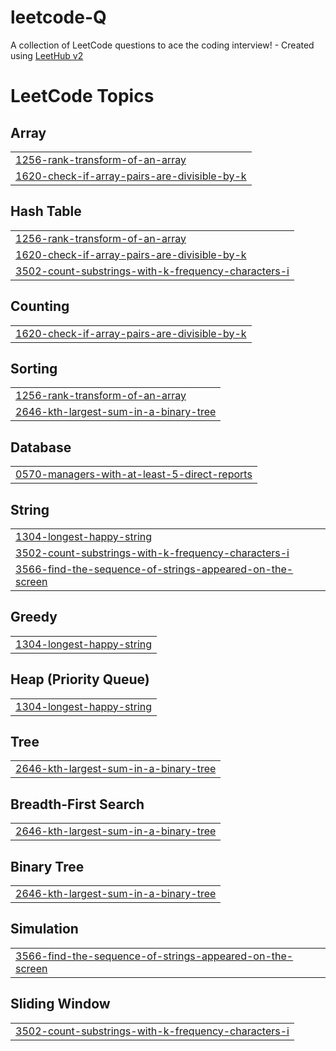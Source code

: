 # leetcode-Q
A collection of LeetCode questions to ace the coding interview! - Created using [LeetHub v2](https://github.com/arunbhardwaj/LeetHub-2.0)

<!---LeetCode Topics Start-->
# LeetCode Topics
## Array
|  |
| ------- |
| [1256-rank-transform-of-an-array](https://github.com/INTROVERTc0der/leetcode-Q/tree/master/1256-rank-transform-of-an-array) |
| [1620-check-if-array-pairs-are-divisible-by-k](https://github.com/INTROVERTc0der/leetcode-Q/tree/master/1620-check-if-array-pairs-are-divisible-by-k) |
## Hash Table
|  |
| ------- |
| [1256-rank-transform-of-an-array](https://github.com/INTROVERTc0der/leetcode-Q/tree/master/1256-rank-transform-of-an-array) |
| [1620-check-if-array-pairs-are-divisible-by-k](https://github.com/INTROVERTc0der/leetcode-Q/tree/master/1620-check-if-array-pairs-are-divisible-by-k) |
| [3502-count-substrings-with-k-frequency-characters-i](https://github.com/INTROVERTc0der/leetcode-Q/tree/master/3502-count-substrings-with-k-frequency-characters-i) |
## Counting
|  |
| ------- |
| [1620-check-if-array-pairs-are-divisible-by-k](https://github.com/INTROVERTc0der/leetcode-Q/tree/master/1620-check-if-array-pairs-are-divisible-by-k) |
## Sorting
|  |
| ------- |
| [1256-rank-transform-of-an-array](https://github.com/INTROVERTc0der/leetcode-Q/tree/master/1256-rank-transform-of-an-array) |
| [2646-kth-largest-sum-in-a-binary-tree](https://github.com/INTROVERTc0der/leetcode-Q/tree/master/2646-kth-largest-sum-in-a-binary-tree) |
## Database
|  |
| ------- |
| [0570-managers-with-at-least-5-direct-reports](https://github.com/INTROVERTc0der/leetcode-Q/tree/master/0570-managers-with-at-least-5-direct-reports) |
## String
|  |
| ------- |
| [1304-longest-happy-string](https://github.com/INTROVERTc0der/leetcode-Q/tree/master/1304-longest-happy-string) |
| [3502-count-substrings-with-k-frequency-characters-i](https://github.com/INTROVERTc0der/leetcode-Q/tree/master/3502-count-substrings-with-k-frequency-characters-i) |
| [3566-find-the-sequence-of-strings-appeared-on-the-screen](https://github.com/INTROVERTc0der/leetcode-Q/tree/master/3566-find-the-sequence-of-strings-appeared-on-the-screen) |
## Greedy
|  |
| ------- |
| [1304-longest-happy-string](https://github.com/INTROVERTc0der/leetcode-Q/tree/master/1304-longest-happy-string) |
## Heap (Priority Queue)
|  |
| ------- |
| [1304-longest-happy-string](https://github.com/INTROVERTc0der/leetcode-Q/tree/master/1304-longest-happy-string) |
## Tree
|  |
| ------- |
| [2646-kth-largest-sum-in-a-binary-tree](https://github.com/INTROVERTc0der/leetcode-Q/tree/master/2646-kth-largest-sum-in-a-binary-tree) |
## Breadth-First Search
|  |
| ------- |
| [2646-kth-largest-sum-in-a-binary-tree](https://github.com/INTROVERTc0der/leetcode-Q/tree/master/2646-kth-largest-sum-in-a-binary-tree) |
## Binary Tree
|  |
| ------- |
| [2646-kth-largest-sum-in-a-binary-tree](https://github.com/INTROVERTc0der/leetcode-Q/tree/master/2646-kth-largest-sum-in-a-binary-tree) |
## Simulation
|  |
| ------- |
| [3566-find-the-sequence-of-strings-appeared-on-the-screen](https://github.com/INTROVERTc0der/leetcode-Q/tree/master/3566-find-the-sequence-of-strings-appeared-on-the-screen) |
## Sliding Window
|  |
| ------- |
| [3502-count-substrings-with-k-frequency-characters-i](https://github.com/INTROVERTc0der/leetcode-Q/tree/master/3502-count-substrings-with-k-frequency-characters-i) |
<!---LeetCode Topics End-->